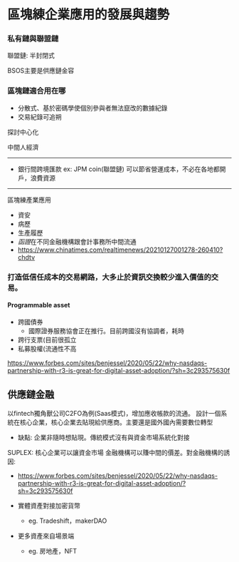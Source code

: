 # 區塊練企業應用的發展與趨勢

### 私有鏈與聯盟鏈
聯盟鏈: 半封閉式

BSOS主要是供應鏈金容

### 區塊鏈適合用在哪
* 分散式、基於密碼學使個別參與者無法竄改的數據紀錄
* 交易紀錄可追朔

探討中心化

中間人經濟

---
* 銀行間跨境匯款
ex: JPM coin(聯盟鏈)
可以節省營運成本，不必在各地都開戶，浪費資源

---
區塊練產業應用
* 資安
* 病歷
* 生產履歷
* *函證*在不同金融機構跟會計事務所中間流通
* https://www.chinatimes.com/realtimenews/20210127001278-260410?chdtv

### 打造低信任成本的交易網路，大多止於資訊交換較少進入價值的交易。
#### Programmable asset
* 跨國債券
    * 國際證券服務協會正在推行。目前跨國沒有協調者，耗時
* 跨行支票(目前很孤立
* 私募股權(流通性不高

https://www.forbes.com/sites/benjessel/2020/05/22/why-nasdaqs-partnership-with-r3-is-great-for-digital-asset-adoption/?sh=3c293575630f


## 供應鏈金融
以fintech獨角獸公司C2FO為例(Saas模式)，增加應收帳款的流通。
設計一個系統在核心企業，核心企業去貼現給供應商。主要還是國外國內需要數位轉型

* 缺點:
企業非隨時想貼現。傳統模式沒有與資金市場系統化對接

SUPLEX:
核心企業可以讓資金市場
金融機構可以賺中間的價差。對金融機構的誘因:

* https://www.forbes.com/sites/benjessel/2020/05/22/why-nasdaqs-partnership-with-r3-is-great-for-digital-asset-adoption/?sh=3c293575630f

* 實體資產對接加密貨幣
    * eg. Tradeshift，makerDAO
* 更多資產來自場景端
    * eg. 房地產，NFT

<!-- #### 加密通證價值的來源 -->











